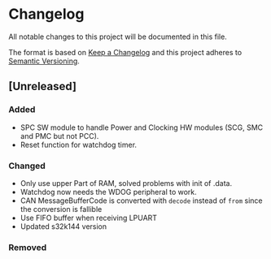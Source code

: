 # Changelog
All notable changes to this project will be documented in this file.

The format is based on [Keep a Changelog](http://keepachangelog.com/en/1.0.0/)
and this project adheres to [Semantic Versioning](http://semver.org/spec/v2.0.0.html).

## [Unreleased]
### Added
 - SPC SW module to handle Power and Clocking HW modules (SCG, SMC and PMC but not PCC).
 - Reset function for watchdog timer.
### Changed
 - Only use upper Part of RAM, solved problems with init of .data.
 - Watchdog now needs the WDOG peripheral to work.
 - CAN MessageBufferCode is converted with `decode` instead of `from` since the conversion is fallible
 - Use FIFO buffer when receiving LPUART
 - Updated s32k144 version
### Removed
